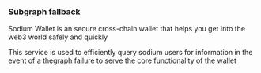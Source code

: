 ### Subgraph fallback
Sodium Wallet is an secure cross-chain wallet that helps you get into the web3 world safely and quickly

This service is used to efficiently query sodium users for information in the event of a thegraph failure to serve the core functionality of the wallet